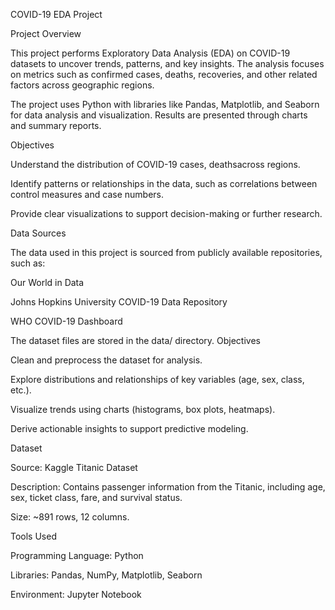 COVID-19 EDA Project

Project Overview

This project performs Exploratory Data Analysis (EDA) on COVID-19 datasets to uncover trends, patterns, and key insights. The analysis focuses on metrics such as confirmed cases, deaths, recoveries, and other related factors across geographic regions.

The project uses Python with libraries like Pandas, Matplotlib, and Seaborn for data analysis and visualization. Results are presented through charts and summary reports.

Objectives





Understand the distribution of COVID-19 cases, deathsacross regions.



Identify patterns or relationships in the data, such as correlations between control measures and case numbers.



Provide clear visualizations to support decision-making or further research.

Data Sources

The data used in this project is sourced from publicly available repositories, such as:





Our World in Data



Johns Hopkins University COVID-19 Data Repository



WHO COVID-19 Dashboard

The dataset files are stored in the data/ directory.
Objectives





Clean and preprocess the dataset for analysis.



Explore distributions and relationships of key variables (age, sex, class, etc.).



Visualize trends using charts (histograms, box plots, heatmaps).



Derive actionable insights to support predictive modeling.

Dataset





Source: Kaggle Titanic Dataset



Description: Contains passenger information from the Titanic, including age, sex, ticket class, fare, and survival status.



Size: ~891 rows, 12 columns.

Tools Used





Programming Language: Python



Libraries: Pandas, NumPy, Matplotlib, Seaborn



Environment: Jupyter Notebook
